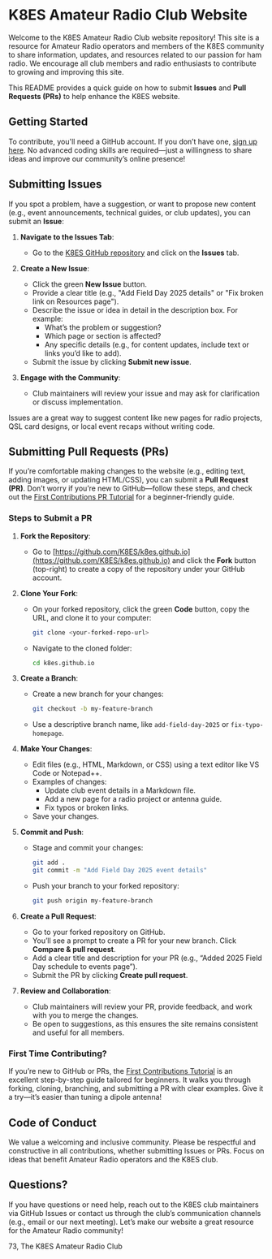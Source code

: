 # K8ES Amateur Radio Club Website

Welcome to the K8ES Amateur Radio Club website repository! This site is a resource for Amateur Radio operators and members of the K8ES community to share information, updates, and resources related to our passion for ham radio. We encourage all club members and radio enthusiasts to contribute to growing and improving this site.

This README provides a quick guide on how to submit **Issues** and **Pull Requests (PRs)** to help enhance the K8ES website.

## Getting Started

To contribute, you'll need a GitHub account. If you don’t have one, [sign up here](https://github.com/join). No advanced coding skills are required—just a willingness to share ideas and improve our community’s online presence!

## Submitting Issues

If you spot a problem, have a suggestion, or want to propose new content (e.g., event announcements, technical guides, or club updates), you can submit an **Issue**:

1. **Navigate to the Issues Tab**:
   - Go to the [K8ES GitHub repository](https://github.com/K8ES/k8es.github.io) and click on the **Issues** tab.
   
2. **Create a New Issue**:
   - Click the green **New Issue** button.
   - Provide a clear title (e.g., "Add Field Day 2025 details" or "Fix broken link on Resources page").
   - Describe the issue or idea in detail in the description box. For example:
     - What’s the problem or suggestion?
     - Which page or section is affected?
     - Any specific details (e.g., for content updates, include text or links you’d like to add).
   - Submit the issue by clicking **Submit new issue**.

3. **Engage with the Community**:
   - Club maintainers will review your issue and may ask for clarification or discuss implementation.

Issues are a great way to suggest content like new pages for radio projects, QSL card designs, or local event recaps without writing code.

## Submitting Pull Requests (PRs)

If you’re comfortable making changes to the website (e.g., editing text, adding images, or updating HTML/CSS), you can submit a **Pull Request (PR)**. Don’t worry if you’re new to GitHub—follow these steps, and check out the [First Contributions PR Tutorial](https://firstcontributions.github.io) for a beginner-friendly guide.

### Steps to Submit a PR

1. **Fork the Repository**:
   - Go to [https://github.com/K8ES/k8es.github.io](https://github.com/K8ES/k8es.github.io) and click the **Fork** button (top-right) to create a copy of the repository under your GitHub account.

2. **Clone Your Fork**:
   - On your forked repository, click the green **Code** button, copy the URL, and clone it to your computer:
     ```bash
     git clone <your-forked-repo-url>
     ```
   - Navigate to the cloned folder:
     ```bash
     cd k8es.github.io
     ```

3. **Create a Branch**:
   - Create a new branch for your changes:
     ```bash
     git checkout -b my-feature-branch
     ```
   - Use a descriptive branch name, like `add-field-day-2025` or `fix-typo-homepage`.

4. **Make Your Changes**:
   - Edit files (e.g., HTML, Markdown, or CSS) using a text editor like VS Code or Notepad++.
   - Examples of changes:
     - Update club event details in a Markdown file.
     - Add a new page for a radio project or antenna guide.
     - Fix typos or broken links.
   - Save your changes.

5. **Commit and Push**:
   - Stage and commit your changes:
     ```bash
     git add .
     git commit -m "Add Field Day 2025 event details"
     ```
   - Push your branch to your forked repository:
     ```bash
     git push origin my-feature-branch
     ```

6. **Create a Pull Request**:
   - Go to your forked repository on GitHub.
   - You’ll see a prompt to create a PR for your new branch. Click **Compare & pull request**.
   - Add a clear title and description for your PR (e.g., “Added 2025 Field Day schedule to events page”).
   - Submit the PR by clicking **Create pull request**.

7. **Review and Collaboration**:
   - Club maintainers will review your PR, provide feedback, and work with you to merge the changes.
   - Be open to suggestions, as this ensures the site remains consistent and useful for all members.

### First Time Contributing?

If you’re new to GitHub or PRs, the [First Contributions Tutorial](https://firstcontributions.github.io) is an excellent step-by-step guide tailored for beginners. It walks you through forking, cloning, branching, and submitting a PR with clear examples. Give it a try—it’s easier than tuning a dipole antenna!

## Code of Conduct

We value a welcoming and inclusive community. Please be respectful and constructive in all contributions, whether submitting Issues or PRs. Focus on ideas that benefit Amateur Radio operators and the K8ES club.

## Questions?

If you have questions or need help, reach out to the K8ES club maintainers via GitHub Issues or contact us through the club’s communication channels (e.g., email or our next meeting). Let’s make our website a great resource for the Amateur Radio community!

73,
The K8ES Amateur Radio Club
